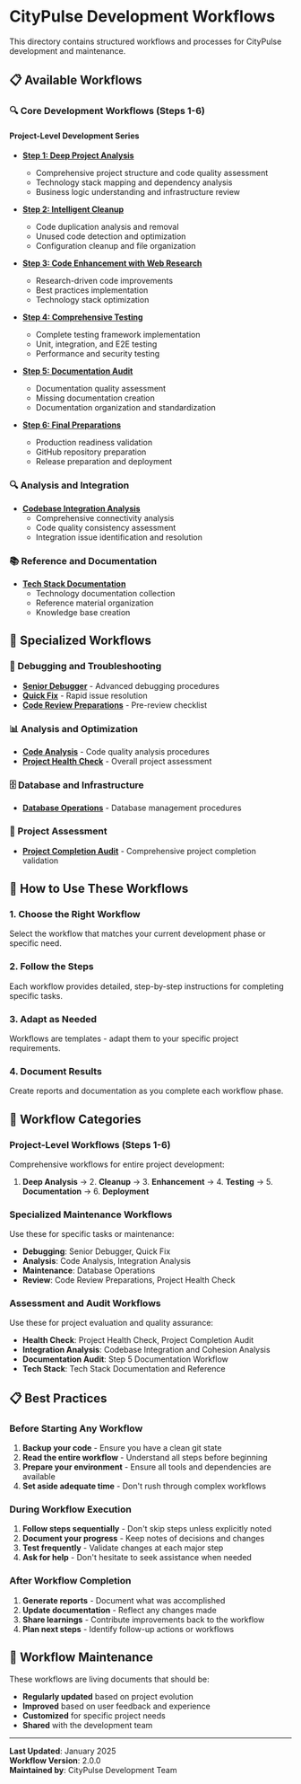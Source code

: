 # CityPulse Development Workflows

This directory contains structured workflows and processes for CityPulse development and maintenance.

## 📋 Available Workflows

### 🔍 Core Development Workflows (Steps 1-6)

#### **Project-Level Development Series**
- **[Step 1: Deep Project Analysis](./step1-deep-project-analysis-and-understanding.md)**
  - Comprehensive project structure and code quality assessment
  - Technology stack mapping and dependency analysis
  - Business logic understanding and infrastructure review

- **[Step 2: Intelligent Cleanup](./step2-intellignet-cleanup-and-redundancy-removal.md)**
  - Code duplication analysis and removal
  - Unused code detection and optimization
  - Configuration cleanup and file organization

- **[Step 3: Code Enhancement with Web Research](./step3-code-enhancement-with-web-research.md)**
  - Research-driven code improvements
  - Best practices implementation
  - Technology stack optimization

- **[Step 4: Comprehensive Testing](./step4-comprehensive-testing-and-validation.md)**
  - Complete testing framework implementation
  - Unit, integration, and E2E testing
  - Performance and security testing

- **[Step 5: Documentation Audit](./step5-comprehensive-documentation-audit-and-creation.md)**
  - Documentation quality assessment
  - Missing documentation creation
  - Documentation organization and standardization

- **[Step 6: Final Preparations](./step6-final-preparations-and-push-to-github.md)**
  - Production readiness validation
  - GitHub repository preparation
  - Release preparation and deployment

### 🔍 Analysis and Integration

- **[Codebase Integration Analysis](./codebase-integration-and-cohesion-analyzer.md)**
  - Comprehensive connectivity analysis
  - Code quality consistency assessment
  - Integration issue identification and resolution

### 📚 Reference and Documentation

- **[Tech Stack Documentation](./tech-stack-documentation-finder-and-refrence-center.md)**
  - Technology documentation collection
  - Reference material organization
  - Knowledge base creation

## 🔧 Specialized Workflows

### 🐛 Debugging and Troubleshooting
- **[Senior Debugger](./senior-debugger-activated.md)** - Advanced debugging procedures
- **[Quick Fix](./quick-fix.md)** - Rapid issue resolution
- **[Code Review Preparations](./code-review-preparations.md)** - Pre-review checklist

### 📊 Analysis and Optimization
- **[Code Analysis](./code-analysis.md)** - Code quality analysis procedures
- **[Project Health Check](./project-health-check.md)** - Overall project assessment

### 🗄️ Database and Infrastructure
- **[Database Operations](./database-operation.md)** - Database management procedures

### 🔄 Project Assessment
- **[Project Completion Audit](./project-completion-audit-and-verification.md)** - Comprehensive project completion validation

## 📖 How to Use These Workflows

### 1. **Choose the Right Workflow**
Select the workflow that matches your current development phase or specific need.

### 2. **Follow the Steps**
Each workflow provides detailed, step-by-step instructions for completing specific tasks.

### 3. **Adapt as Needed**
Workflows are templates - adapt them to your specific project requirements.

### 4. **Document Results**
Create reports and documentation as you complete each workflow phase.

## 🎯 Workflow Categories

### **Project-Level Workflows (Steps 1-6)**
Comprehensive workflows for entire project development:
1. **Deep Analysis** → 2. **Cleanup** → 3. **Enhancement** → 4. **Testing** → 5. **Documentation** → 6. **Deployment**

### **Specialized Maintenance Workflows**
Use these for specific tasks or maintenance:
- **Debugging**: Senior Debugger, Quick Fix
- **Analysis**: Code Analysis, Integration Analysis
- **Maintenance**: Database Operations
- **Review**: Code Review Preparations, Project Health Check

### **Assessment and Audit Workflows**
Use these for project evaluation and quality assurance:
- **Health Check**: Project Health Check, Project Completion Audit
- **Integration Analysis**: Codebase Integration and Cohesion Analysis
- **Documentation Audit**: Step 5 Documentation Workflow
- **Tech Stack**: Tech Stack Documentation and Reference

## 📋 Best Practices

### **Before Starting Any Workflow**
1. **Backup your code** - Ensure you have a clean git state
2. **Read the entire workflow** - Understand all steps before beginning
3. **Prepare your environment** - Ensure all tools and dependencies are available
4. **Set aside adequate time** - Don't rush through complex workflows

### **During Workflow Execution**
1. **Follow steps sequentially** - Don't skip steps unless explicitly noted
2. **Document your progress** - Keep notes of decisions and changes
3. **Test frequently** - Validate changes at each major step
4. **Ask for help** - Don't hesitate to seek assistance when needed

### **After Workflow Completion**
1. **Generate reports** - Document what was accomplished
2. **Update documentation** - Reflect any changes made
3. **Share learnings** - Contribute improvements back to the workflow
4. **Plan next steps** - Identify follow-up actions or workflows

## 🔄 Workflow Maintenance

These workflows are living documents that should be:
- **Regularly updated** based on project evolution
- **Improved** based on user feedback and experience
- **Customized** for specific project needs
- **Shared** with the development team

---

**Last Updated**: January 2025  
**Workflow Version**: 2.0.0  
**Maintained by**: CityPulse Development Team

